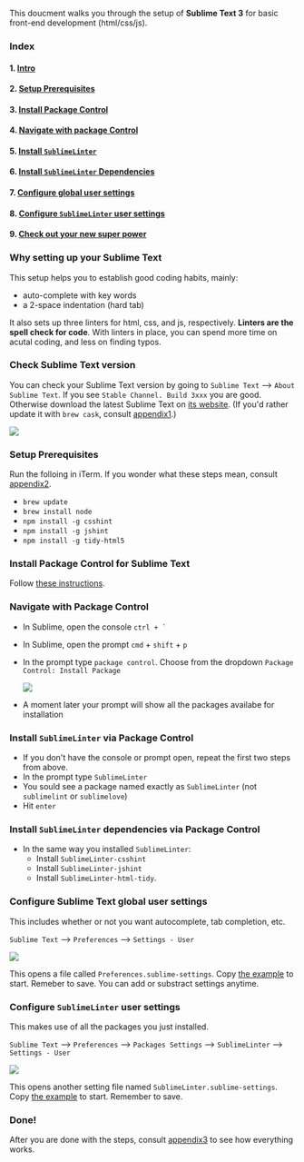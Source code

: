 This doucment walks you through the setup of **Sublime Text 3** for basic front-end development (html/css/js).

### Index

#### 1. [Intro](https://github.com/jueyang/sublime-setup#why-setting-up-your-sublime-text)
#### 2. [Setup Prerequisites](https://github.com/jueyang/sublime-setup#setup-prerequisites-1)
#### 3. [Install Package Control](https://github.com/jueyang/sublime-setup#install-package-control-for-sublime-text)
#### 4. [Navigate with package Control](https://github.com/jueyang/sublime-setup#navigate-with-package-control-1)
#### 5. [Install `SublimeLinter`](https://github.com/jueyang/sublime-setup#install-sublimelinter-via-package-control)
#### 6. [Install `SublimeLinter` Dependencies](https://github.com/jueyang/sublime-setup#install-sublimelinter-dependencies-via-package-control)
#### 7. [Configure global user settings](https://github.com/jueyang/sublime-setup#configure-sublime-text-global-user-settings)
#### 8. [Configure `SublimeLinter` user settings](https://github.com/jueyang/sublime-setup#configure-sublimelinter-user-settings-1)
#### 9. [Check out your new super power](https://github.com/jueyang/sublime-setup#done)

### Why setting up your Sublime Text

This setup helps you to establish good coding habits, mainly:

- auto-complete with key words
- a 2-space indentation (hard tab)

It also sets up three linters for html, css, and js, respectively. **Linters are the spell check for code**. With linters in place, you can spend more time on acutal coding, and less on finding typos.

### Check Sublime Text version

You can check your Sublime Text version by going to `Sublime Text` --> `About Sublime Text`. If you see `Stable Channel. Build 3xxx` you are good. Otherwise download the latest Sublime Text on [its website](http://www.sublimetext.com/). (If you'd rather update it with `brew cask`, consult [appendix1](https://github.com/jueyang/sublime-setup/blob/master/appendix1.md).)


![](http://cl.ly/2P0n2a283v2B/Screen%20Shot%202016-02-24%20at%204.40.22%20PM.png)

### Setup Prerequisites

Run the folloing in iTerm. If you wonder what these steps mean, consult [appendix2](https://github.com/jueyang/sublime-setup/blob/master/appendix2.md).

- `brew update`
- `brew install node`
- `npm install -g csshint`
- `npm install -g jshint`
- `npm install -g tidy-html5`

### Install Package Control for Sublime Text

Follow [these instructions]((https://packagecontrol.io/installation#st3)).

### Navigate with Package Control

- In Sublime, open the console ``` ctrl + ` ```
- In Sublime, open the prompt `cmd` + `shift` + `p`
- In the prompt type `package control`. Choose from the dropdown `Package Control: Install Package`

  ![](http://cl.ly/0x303v0Q310w/Screen%20Shot%202016-02-24%20at%204.42.00%20PM.png)

- A moment later your prompt will show all the packages availabe for installation

### Install `SublimeLinter` via Package Control

- If you don't have the console or prompt open, repeat the first two steps from above.
-  In the prompt type `SublimeLinter`
  - You sould see a package named exactly as `SublimeLinter` (not `sublimelint` or `sublimelove`)
  - Hit `enter`

### Install `SublimeLinter` dependencies via Package Control

- In the same way you installed `SublimeLinter`:
  - Install `SublimeLinter-csshint`
  - Install `SublimeLinter-jshint`
  - Install `SublimeLinter-html-tidy`.

### Configure Sublime Text global user settings

This includes whether or not you want autocomplete, tab completion, etc.

`Sublime Text` --> `Preferences` --> `Settings - User`

![](http://cl.ly/0V290u1j271Q/Screen%20Shot%202016-02-24%20at%201.38.03%20PM.png)

This opens a file called `Preferences.sublime-settings`. Copy [the example](https://github.com/jueyang/sublime-setup/blob/master/Preferences.sublime-settings) to start. Remeber to save. You can add or substract settings anytime.

### Configure `SublimeLinter` user settings

This makes use of all the packages you just installed.

`Sublime Text` --> `Preferences` --> `Packages Settings` --> `SublimeLinter` --> `Settings - User`

![](http://cl.ly/1p1h1x1b160A/Screen%20Shot%202016-02-24%20at%201.38.13%20PM.png)

This opens another setting file named `SublimeLinter.sublime-settings`. Copy [the example](https://github.com/jueyang/sublime-setup/blob/master/SublimeLinter.sublime-settings) to start. Remember to save.

### Done!

After you are done with the steps, consult [appendix3](https://github.com/jueyang/sublime-setup/blob/master/appendix0.md) to see how everything works.

